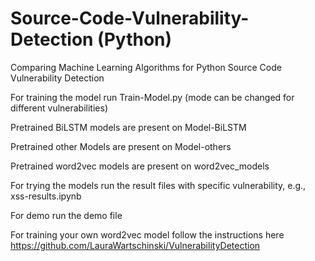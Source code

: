 # Source-Code-Vulnerability-Detection (Python)
Comparing Machine Learning Algorithms for Python Source Code Vulnerability Detection

For training the model run Train-Model.py (mode can be changed for different vulnerabilities)

Pretrained BiLSTM models are present on Model-BiLSTM

Pretrained other Models are present on Model-others

Pretrained word2vec models are present on word2vec_models

For trying the models run the result files with specific vulnerability, e.g., xss-results.ipynb

For demo run the demo file

For training your own word2vec model follow the instructions here https://github.com/LauraWartschinski/VulnerabilityDetection

